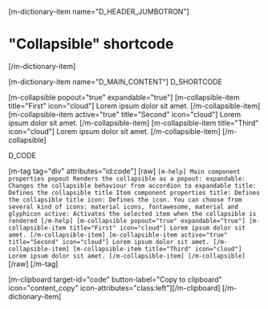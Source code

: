 [m-dictionary-item name="D_HEADER_JUMBOTRON"]
  # "Collapsible" shortcode
[/m-dictionary-item]

[m-dictionary-item name="D_MAIN_CONTENT"]
  D_SHORTCODE

  [m-collapsible popout="true" expandable="true"]
    [m-collapsible-item title="First" icon="cloud"]
      Lorem ipsum dolor sit amet.
    [/m-collapsible-item]
    [m-collapsible-item active="true" title="Second" icon="cloud"]
      Lorem ipsum dolor sit amet.
    [/m-collapsible-item]
    [m-collapsible-item title="Third" icon="cloud"]
      Lorem ipsum dolor sit amet.
    [/m-collapsible-item]
  [/m-collapsible]  

  D_CODE

  [m-tag tag="div" attributes="id:code"]
    [raw]
    ```
      [m-help]
       Main component properties
      popout Renders the collapsible as a popout:
      expandable: Changes the collapsible behaviour from accordion to expandable
      title: Defines the collapsible title
        Item component properties
      title: Defines the collapsible title
      icon: Defines the icon. You can choose from several kind of icons: material icons, fontawesome, material and glyphicon
      active: Activates the selected item when the collapsible is rendered
      [/m-help]
      [m-collapsible popout="true" expandable="true"]
        [m-collapsible-item title="First" icon="cloud"]
          Lorem ipsum dolor sit amet.
        [/m-collapsible-item]
        [m-collapsible-item active="true" title="Second" icon="cloud"]
          Lorem ipsum dolor sit amet.
        [/m-collapsible-item]
        [m-collapsible-item title="Third" icon="cloud"]
          Lorem ipsum dolor sit amet.
        [/m-collapsible-item]
      [/m-collapsible]  
    ```
    [/raw]
  [/m-tag]  

  [m-clipboard target-id="code" button-label="Copy to clipboard" icon="content_copy" icon-attributes="class:left"][/m-clipboard]
[/m-dictionary-item]
